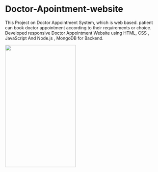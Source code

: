 # Doctor-Apointment-website
This Project on Doctor Appointment System, which is web based. patient can book doctor appointment according to their requirements or choice.  Developed responsive Doctor Appointment Website using HTML, CSS , JavaScript And Node.js , MongoDB for Backend.


<img src="https://user-images.githubusercontent.com/95689328/145036334-00256979-fecc-4d55-b50b-787b97b658e9.jpg" width="230" height="400">
